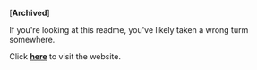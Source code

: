 [**Archived**]

If you're looking at this readme, you've likely taken a wrong turm somewhere.

Click [**here**](https://shivendrashukla.com) to visit the website.
